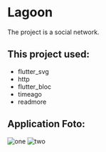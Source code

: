 # Lagoon

The project is a social network.

## This project used:
 - flutter_svg
 - http
 - flutter_bloc
 - timeago
 - readmore

## Application Foto:
![one](https://user-images.githubusercontent.com/46159852/176335125-d9f67256-10e7-453a-ad62-f23d658a3927.png)
![two](https://user-images.githubusercontent.com/46159852/176335121-afd6bb84-cabf-4cae-a670-9a23b4ab9ad7.png)
